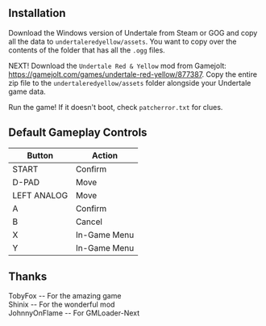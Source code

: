 ## Installation
Download the Windows version of Undertale from Steam or GOG and copy all the data to `undertaleredyellow/assets`. You want to copy over the contents of the folder that has all the `.ogg` files.

NEXT! Download the `Undertale Red & Yellow` mod from Gamejolt: https://gamejolt.com/games/undertale-red-yellow/877387. Copy the entire zip file to the `undertaleredyellow/assets` folder alongside your Undertale game data.

Run the game! If it doesn't boot, check `patcherror.txt` for clues.

## Default Gameplay Controls
| Button | Action |
|--|--|
|START|Confirm|
|D-PAD|Move|
|LEFT ANALOG|Move|
|A|Confirm|
|B|Cancel|
|X|In-Game Menu|
|Y|In-Game Menu|

## Thanks
TobyFox -- For the amazing game  
Shinix -- For the wonderful mod  
JohnnyOnFlame -- For GMLoader-Next  